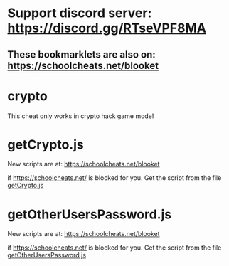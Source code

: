 # **Support discord server: https://discord.gg/RTseVPF8MA**

## **These bookmarklets are also on: https://schoolcheats.net/blooket**

# crypto

This cheat only works in crypto hack game mode!

# getCrypto.js

New scripts are at:
https://schoolcheats.net/blooket

if https://schoolcheats.net/ is blocked for you. Get the script from the file [getCrypto.js](https://raw.githubusercontent.com/glixzzy/blooket-hack/main/crypto/getCrypto.js)

# getOtherUsersPassword.js

New scripts are at:
https://schoolcheats.net/blooket

if https://schoolcheats.net/ is blocked for you. Get the script from the file [getOtherUsersPassword.js](https://raw.githubusercontent.com/glixzzy/blooket-hack/main/crypto/getOtherUsersPassword.js)
